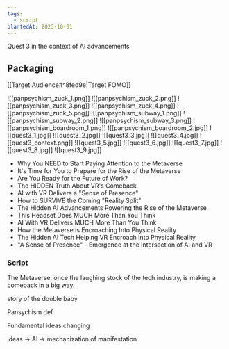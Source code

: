 ```yaml
---
tags:
  - script
plantedAt: 2023-10-01
---
```

Quest 3 in the context of AI advancements

## Packaging

[[Target Audience#^8fed9e|Target FOMO]]

![[panpsychism_zuck_1.png]]
![[panpsychism_zuck_2.png]]
![[panpsychism_zuck_3.png]]
![[panpsychism_zuck_4.png]]
![[panpsychism_zuck_5.png]]
![[panpsychism_subway_1.png]]
![[panpsychism_subway_2.png]]
![[panpsychism_subway_3.png]]
![[panpsychism_boardroom_1.png]]
![[panpsychism_boardroom_2.jpg]]
![[quest3_1.jpg]]
![[quest3_2.jpg]]
![[quest3_3.jpg]]
![[quest3_4.jpg]]
![[quest3_context.png]]
![[quest3_5.jpg]]
![[quest3_6.jpg]]
![[quest3_7.jpg]]
![[quest3_8.jpg]]
![[quest3_9.jpg]]

* Why You NEED to Start Paying Attention to the Metaverse
* It's Time for You to Prepare for the Rise of the Metaverse
* Are You Ready for the Future of Work?
* The HIDDEN Truth About VR's Comeback
* AI with VR Delivers a "Sense of Presence"
* How to SURVIVE the Coming "Reality Split"
* The Hidden AI Advancements Powering the Rise of the Metaverse
* This Headset Does MUCH More Than You Think
* AI With VR Delivers MUCH More Than You Think
* How the Metaverse is Encroaching Into Physical Reality
* The Hidden AI Tech Helping VR Encroach Into Physical Reality
* "A Sense of Presence" - Emergence at the Intersection of AI and VR

### Script

The Metaverse, once the laughing stock of the tech industry, is making a comeback in a big way.

story of the double baby

Pansychism def

Fundamental ideas changing

ideas -> AI -> mechanization of manifestation